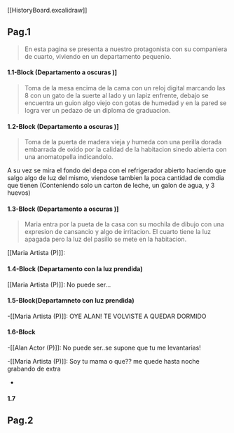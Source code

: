 [[HistoryBoard.excalidraw]]

## Pag.1

>En esta pagina se presenta  a nuestro protagonista con su companiera de cuarto, viviendo en un departamento pequenio.

#### 1.1-Block (Departamento a oscuras )] 

>Toma de la mesa encima de la cama con un reloj digital marcando las 8 con un gato de la suerte al lado y un lapiz enfrente, debajo se encuentra un guion algo viejo con gotas de humedad y en la pared se logra ver un pedazo de un diploma de graduacion.

#### 1.2-Block (Departamento a oscuras )] 


>Toma de la puerta de madera vieja y humeda con una perilla dorada embarrada de oxido por la calidad de la habitacion sinedo abierta con una anomatopella indicandolo.
 > 
  A su vez se mira el fondo del depa con el refrigerador abierto haciendo que salgo algo de luz del mismo, viendose tambien la poca cantidad de comdia que tienen (Conteniendo solo un carton de leche, un galon de agua, y 3 huevos) 

#### 1.3-Block (Departamento a oscuras )] 

>Maria entra por la pueta de la casa con su mochila de dibujo con una expresion de cansancio y algo de irritacion. El cuarto tiene la luz apagada pero la luz del pasillo se mete en la habitacion.

[[Maria Artista (P)]]: 

#### 1.4-Block (Departamento con la luz prendida)
>

[[Maria Artista (P)]]: No puede ser...

#### 1.5-Block(Departamneto con luz prendida)

-[[Maria Artista (P)]]: OYE ALAN! TE VOLVISTE A QUEDAR DORMIDO

#### 1.6-Block 
>

-[[Alan Actor (P)]]: No puede ser..se supone que tu me levantarias!

-[[Maria Artista (P)]]: Soy tu mama o que?? me quede hasta noche grabando de extra 

-

#### 1.7




## Pag.2

